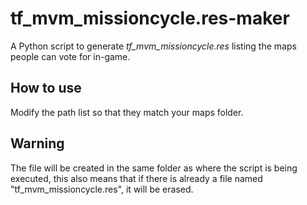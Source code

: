 # tf_mvm_missioncycle.res-maker
A Python script to generate *tf_mvm_missioncycle.res* listing the maps people can vote for in-game.

## How to use
Modify the path list so that they match your maps folder.

## Warning
The file will be created in the same folder as where the script is being executed, this also means that if there is already a file named "tf_mvm_missioncycle.res", it will be erased.
